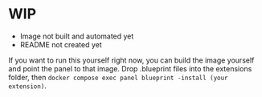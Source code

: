 # WIP
- Image not built and automated yet
- README not created yet

If you want to run this yourself right now, you can build the image yourself and point the panel to that image.
Drop .blueprint files into the extensions folder, then ``docker compose exec panel blueprint -install (your extension)``.
